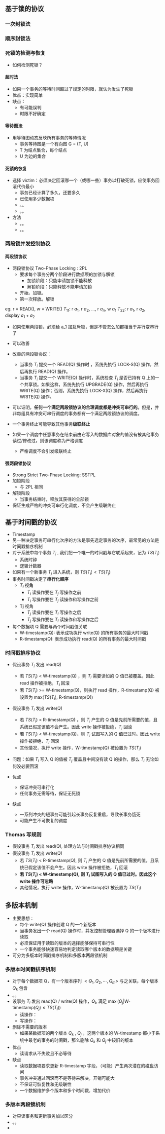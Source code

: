 ## 基于锁的协议
### 一次封锁法
### 顺序封锁法
### 死锁的检测与恢复
- 如何检测死锁？
#### 超时法
 - 如果一个事务的等待时间超过了规定的时限，就认为发生了死锁
 - 优点：实现简单
 - 缺点：
	 - 有可能误判
	 - 时限不好确定
#### 等待图法
- 用等待图动态反映所有事务的等待情况
	- 事务等待图是一个有向图 G = (T, U)
	- T 为结点集合，每个结点
	- U 为边的集合

#### 死锁的恢复
- 选择 victim：必须决定回滚哪一个（或哪一些）事务以打破死锁，应使事务回滚代价最小
	- 事务已经计算了多久，还要多久
	- 已使用多少数据项
	- 。。
	- 。。
- 方法
	- 。。
	- 。。

### 两段锁并发控制协议
#### 两段锁协议
- 两段锁协议 Two-Phase Locking : 2PL
	- 要求每个事务分两个阶段进行数据项的加锁与解锁
		- 加锁阶段：只能申请加锁不能释放
		- 解锁阶段：只能释放不能申请加锁
	- 开始。加锁。
	- 第一次释放。解锁

eg. 
r = READ(), w = WRITE()
$T_{11}$: r $a_{1}$, r $a_{2}$, ..., r $a_{n}$, w $a_{1}$
$T_{22}$: r $a_{1}$, r $a_{2}$, display $a_{1} + a_{2}$
- 如果使用两段锁，必须给 a_1 加互斥锁，但是不管怎么加都相当于并行变串行了
- 可以改善

- 改善的两段锁协议：
	- 当事务 $T_{i}$ 提交一个 READ(Q) 操作时 ，系统先执行 LOCK-S(Q) 操作，然后再执行 READ(Q) 操作。
	- 当事务 $T_{i}$ 提交一个 WRITE(Q) 操作时，系统检查 $T_{i}$ 是否已持有 Q 上的一个共享锁。如果这样，系统先执行 UPGRADE(Q) 操作，然后再执行 WRITE(Q) 操作；否则，系统先执行 LOCK-X(Q) 操作，然后再执行 WRITE(Q) 操作。
- 可以证明，**任何一个满足两段锁协议的合理调度都是冲突可串行的**。但是，并非每组具有冲突可串行调度的事务都有一个满足两段锁协议的调度。

- 一个事务终止可能导致其他事务**级联终止**
- 如果一个调度中任意事务在结束前由它写入的数据库对象的值没有被其他事务读过/修改过，则该调度称为严格调度
	- 严格调度不会引发级联终止

#### 强两段锁协议
- Strong Strict Two-Phase Locking: SSTPL
- 加锁阶段
	- 与 2PL 相同
- 解锁阶段
	- 当事务结束时，释放其获得的全部锁
- 保证生成严格的冲突可串行化调度，不会产生级联终止

## 基于时间戳的协议
- Timestamp
- 另一种决定事务可串行化次序的方法是事先选定事务的次序，最常见的方法是时间戳排序机制
- 对于系统中每个事务 $T_{i}$ , 我们把一个唯一的时间戳与它联系起来，记为 $TS(T_{i})$
	- 系统时钟
	- 逻辑计数器
- 如果有一个新事务 $T_{j}$ 进入系统，则 $TS(T_{i}) < TS(T_{j})$ 
- 事务时间戳决定了**串行化顺序**
	- $T_{i}$ 视角
		- $T_{i}$ 读操作要在 $T_{j}$ 写操作之前
		- $T_{i}$ 写操作要在 $T_{j}$ 读操作和写操作之前
	- Tj 视角
		- $T_{j}$ 读操作要在 $T_{i}$ 写操作之后
		- $T_{j}$ 写操作要在 $T_{i}$ 读操作和写操作之后
- 每个数据项 Q 需要与两个时间戳值关联
	- W-timestamp(Q): 表示成功执行 write(Q) 的所有事务的最大时间戳
	- R-timestamp(Q): 表示成功执行 read(Q) 的所有事务的最大时间戳
### 时间戳排序协议
- 假设事务 $T_{i}$ 发出 read(Q)
	- 若 $TS(T_{i})$ < W-timestamp(Q) ，则 $T_{i}$ 需要读如的 Q 值已被覆盖。因此 read 操作被拒绝，$T_{i}$ 回滚
	- 若 $TS(T_{i})$ >= W-timestamp(Q)，则执行 read 操作，R-timestamp(Q) 被设置为 max($TS(T_{i})$, R-timestamp(Q))
- 假设事务 $T_{i}$ 发出 write(Q)
	- 若 $TS(T_{i})$ < R-timestamp(Q) ，则 $T_{i}$ 产生的 Q 值是先前所需要的值，且系统已假定该值不会产生。因此 write 操作被拒绝，$T_{i}$ 回滚
	- 若 $TS(T_{i})$ < W-timestamp(Q)，则 $T_{i}$ 试图写入的 Q 值已过时。因此 write 操作被拒绝，$T_{i}$ 回滚
	- 其他情况，执行 write 操作，W-timestamp(Q) 被设置为 $TS(T_{i})$

- 问题：如果 $T_{i}$ 写入 Q 的值被 $T_{j}$ 覆盖且中间没有读 Q 的操作，那么 $T_{i}$ 无论如何没必要回滚

- 优点
	- 保证冲突可串行化
	- 任何事务无需等待，保证无死锁
- 缺点
	- 一系列冲突的短事务可能引起长事务反复重启，导致长事务饿死
	- 可能产生不可恢复的调度
### Thomas 写规则
- 假设事务 $T_{i}$ 发出 read(Q), 处理方法与时间戳排序协议相同
- 假设事务 $T_{i}$ 发出 write(Q)
	- 若 $TS(T_{i})$ < R-timestamp(Q), 则 $T_{i}$ 产生的 Q 值是先前所需要的值，且系统已假定该值不会产生。因此 write 操作被拒绝，$T_{i}$ 回滚
	- **若 $TS(T_{i})$ < W-timestamp(Q), 则 $T_{i}$ 试图写入的 Q 值已过时。因此这个 write 操作可忽略**
	- 其他情况，执行 write 操作，W-timestamp(Q) 被设置为 $TS(T_{i})$

## 多版本机制
- 主要思想：
	- 每个 write(Q) 操作创建 Q 的一个新版本
	- 当事务发出一个 read(Q) 操作时，并发控制管理器选择 Q 的一个版本进行读取
	- 必须保证用于读取的版本的选择能够保持可串行性
	- 一个事务能够快速容易地判定读取哪个版本的数据项是关键
- 可分为多版本时间戳排序机制和多版本两段锁机制
### 多版本时间戳排序机制
- 对于每个数据项 Q，有一个版本序列 $<Q_{1}, Q_{2}, \cdots, Q_{m}>$ 与之关联，每个版本 $Q_{k}$ 包含
- 。。
- 设事务 $T_{i}$ 发出 read(Q) / write(Q) 操作，$Q_{k}$ 满足 $\max(Q_{j} | \text{W-timestamp}(Q_{j})\leq TS(T_{i}))$
	- 读操作：
	- 写操作：
- 删除不需要的版本
	- 如果某数据项的两个版本 $Q_{k}$ , $Q_{j}$ ，这两个版本的 W-timestamp 都小于系统中最老的事务的时间戳，那么删除 $Q_{k}$ 和 $Q_{j}$ 中较旧的版本
- 优点
	- 读请求从不失败且不必等待
- 缺点
	- 读取数据项要求更新 R-timestamp 字段，（可能）产生两次潜在的磁盘访问
	- 事务冲突通过回滚而不是等待来解决，开销可能大
	- 不保证可恢复性和无级联性
	- 一个数据维护多个版本和多个时间戳，增加代价
### 多版本两段锁机制
- 对只读事务和更新事务加以区分
- 。。
- 


